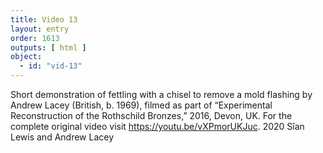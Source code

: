 ```yaml
---
title: Video 13
layout: entry
order: 1613
outputs: [ html ]
object:
  - id: "vid-13"
---
```


Short demonstration of fettling with a chisel to remove a mold flashing by Andrew Lacey (British, b. 1969), filmed as part of “Experimental Reconstruction of the Rothschild Bronzes,” 2016, Devon, UK. For the complete original video visit <https://youtu.be/vXPmorUKJuc>. 2020 Sîan Lewis and Andrew Lacey
